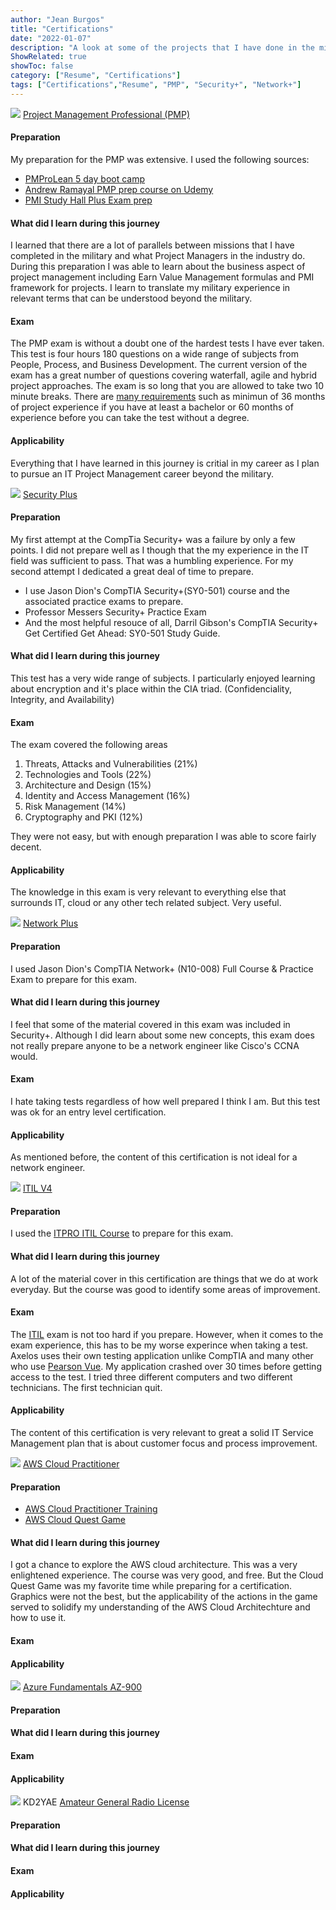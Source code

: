 ```yaml
---
author: "Jean Burgos"
title: "Certifications"
date: "2022-01-07"
description: "A look at some of the projects that I have done in the military"
ShowRelated: true
showToc: false
category: ["Resume", "Certifications"]
tags: ["Certifications","Resume", "PMP", "Security+", "Network+"]
---
```

![](/blog/certifications/pmp.png) [Project Management Professional (PMP)](https://www.pmi.org/certifications/project-management-pmp)
#### Preparation
My preparation for the PMP was extensive. I used the following sources:
  - [PMProLean 5 day boot camp](https://www.pm-prolearn.com/certification-courses)
  - [Andrew Ramayal PMP prep course on Udemy](https://www.udemy.com/course/pmp-certification-exam-prep-course-pmbok-6th-edition/ "PMP Certification Exam Prep Course 35 PDU Contact Hours")
  - [PMI Study Hall Plus Exam prep](https://www.pmi.org/certifications/certification-resources/pmi-study-hall?s_kwcid=AL!8620!3!585896072856!e!!g!!pmi%20study%20hall&utm_job_number=170&utm_region_name=north_america&utm_funnel_stage=customer_acquisition&utm_marketing_channel=paid_media&utm_marketing_subchannel=search_ppc_nonbranded&utm_start_date=03072022&utm_end_date=03312030&utm_source=google&utm_custom_field_one=study_hall_north_america&utm_custom_field_two=study_hall_brand&utm_custom_field_three=585896072856&utm_custom_field_four=pmi%20study%20hall&utm_custom_field_five=e&gclid=CjwKCAiAwomeBhBWEiwAM43YIHtq3XIk8eK8DuNQME_UCDkW2kLitlxlcH_ZcZ3o4RXMM-bWYL-qPBoC97AQAvD_BwE)

#### What did I learn during this journey 
I learned that there are a lot of parallels between missions that I have completed in the military and what Project Managers in the industry do. During this preparation I was able to learn about the business aspect of project management including Earn Value Management formulas and PMI framework for projects. I learn to translate my military experience in relevant terms that can be understood beyond the military. 
#### Exam
The PMP exam is without a doubt one of the hardest tests I have ever taken. This test is four hours 180 questions on a wide range of subjects from People, Process, and Business Development. The current version of the exam has a great number of questions covering waterfall, agile and hybrid project approaches. The exam is so long that you are allowed to take two 10 minute breaks. There are [many requirements](https://www.pmi.org/certifications/pmp-project-management-professional/how-to-apply-for-the-pmp) such as minimun of 36 months of project experience if you have at least a bachelor or 60 months of experience before you can take the test without a degree. 
#### Applicability
Everything that I have learned in this journey is critial in my career as I plan to pursue an IT Project Management career beyond the military. 

![](/blog/certifications/sec.png) [Security Plus](https://www.comptia.org/certifications/security)
#### Preparation
My first attempt at the CompTia Security+ was a failure by only a few points. I did not prepare well as I though that the my experience in the IT field was sufficient to pass. That was a humbling experience. For my second attempt I dedicated a great deal of time to prepare. 
- I use Jason Dion's CompTIA Security+(SY0-501) course and the associated practice exams to prepare. 
- Professor Messers Security+ Practice Exam
- And the most helpful resouce of all, Darril Gibson's CompTIA Security+ Get Certified Get Ahead: SY0-501 Study Guide.
#### What did I learn during this journey 
This test has a very wide range of subjects. I particularly enjoyed learning about encryption and it's place within the CIA triad. (Confidenciality, Integrity, and Availability)
#### Exam
The exam covered the following areas
1. Threats, Attacks and Vulnerabilities (21%)
2. Technologies and Tools (22%)
3. Architecture and Design (15%)
4. Identity and Access Management (16%)
5. Risk Management (14%)
6. Cryptography and PKI (12%)

They were not easy, but with enough preparation I was able to score fairly decent. 
#### Applicability
The knowledge in this exam is very relevant to everything else that surrounds IT, cloud or any other tech related subject. Very useful. 

![](/blog/certifications/networkplus.png) [Network Plus](https://www.comptia.org/certifications/network)
#### Preparation
I used Jason Dion's CompTIA Network+ (N10-008) Full Course & Practice Exam to prepare for this exam. 
#### What did I learn during this journey 
I feel that some of the material covered in this exam was included in Security+. Although I did learn about some new concepts, this exam does not really prepare anyone to be a network engineer like Cisco's CCNA would. 
#### Exam
I hate taking tests regardless of how well prepared I think I am. But this test was ok for an entry level certification.
#### Applicability
As mentioned before, the content of this certification is not ideal for a network engineer.

![](/blog/certifications/itil.png) [ITIL V4](https://www.axelos.com/certifications/itil-service-management/)
#### Preparation
I used the [ITPRO ITIL Course](https://www.itpro.tv/courses/itil/) to prepare for this exam. 
#### What did I learn during this journey 
A lot of the material cover in this certification are things that we do at work everyday. But the course was good to identify some areas of improvement. 
#### Exam
The [ITIL](https://www.axelos.com/certifications/itil-service-management/) exam is not too hard if you prepare. However, when it comes to the exam experience, this has to be my worse experince when taking a test. Axelos uses their own testing application unlike CompTIA and many other who use [Pearson Vue](https://home.pearsonvue.com/Test-takers.aspx). My application crashed over 30 times before getting access to the test. I tried three different computers and two different technicians. The first technician quit. 
#### Applicability
The content of this certification is very relevant to great a solid IT Service Management plan that is about customer focus and process improvement. 

![](/blog/certifications/aws.png) [AWS Cloud Practitioner](https://aws.amazon.com/certification/certified-cloud-practitioner/)
#### Preparation
- [AWS Cloud Practitioner Training](https://aws.amazon.com/training/learn-about/cloud-practitioner/) 
- [AWS Cloud Quest Game](https://aws.amazon.com/training/digital/aws-industry-quest/)
#### What did I learn during this journey 
I got a chance to explore the AWS cloud architecture. This was a very enlightened experience. The course was very good, and free. But the Cloud Quest Game was my favorite time while preparing for a certification. Graphics were not the best, but the applicability of the actions in the game served to solidify my understanding of the AWS Cloud Architechture and how to use it. 
#### Exam
#### Applicability

![](/blog/certifications/az900.png) [Azure Fundamentals AZ-900](https://learn.microsoft.com/en-us/certifications/exams/az-900)
#### Preparation
#### What did I learn during this journey 
#### Exam
#### Applicability

![](/blog/certifications/radios.png) KD2YAE [Amateur General Radio License](https://www.fcc.gov/wireless/bureau-divisions/mobility-division/amateur-radio-service)
#### Preparation
#### What did I learn during this journey 
#### Exam
#### Applicability

